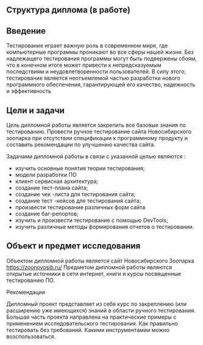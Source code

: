 

## Структура диплома (в работе)

## Введение

Тестирование играет важную роль в современном мире, где компьютерные программы проникают во все сферы нашей жизни. Без надлежащего тестирования программы могут быть подвержены сбоям, что в конечном итоге может привести к непредсказуемым последствиям и неудовлетворенности пользователей. В силу этого, тестирование является неотъемлемой частью разработки нового программного обеспечения, гарантирующей его качество, надежность и эффективность

## Цели и задачи

Цель дипломной работы является закрепить все базовые знания по тестированию. Провести ручное тестирование сайта Новосибирского зоопарка при отсутствии спецификации к программному продукту и составить рекомендации по улучшению качества сайта. 


Задачами дипломной работы в связи с указанной целью являются  :

* изучить основные понятия теории тестирования;
* модели разработки ПО 
* клиент сервисная архитектура;
* создание тест-плана сайта;
* создание чек -листа для тестирования сайта;
* создание тест -кейсов для тестирования сайта;
* произвести тестирование различных форм сайта
* создание баг-репортов;
* изучить и произвести тестирование с помощью DevTools;
* изучить различные методы формирования отчетов о тестировании.


## Объект и предмет исследования

Объектом дипломной работы является сайт Новосибирского Зоопарка https://zoonovosib.ru/
Предметом дипломной работы являются открытые источники в сети интернет, книги и курсы посвященные тестированию ПО.

Рекомендации

Дипломный проект представляет из себя курс по закреплению  (или расширению уже имеющихся) знаний в области ручного тестирования. Большая часть проекта направлена на практические примеры с применением исследовательского тестирования. Как правильно тестировать без требований. Какими инструментамии можно возспользоваться. 
